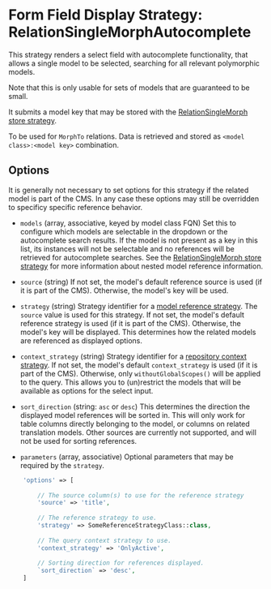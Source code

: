 # Form Field Display Strategy: RelationSingleMorphAutocomplete

This strategy renders a select field with autocomplete functionality, 
that allows a single model to be selected, searching for all relevant polymorphic models.

Note that this is only usable for sets of models that are guaranteed to be small.

It submits a model key that may be stored with the [RelationSingleMorph store strategy](../FormFieldStoreStrategies/RelationSingleMorph.md).

To be used for `MorphTo` relations. 
Data is retrieved and stored as `<model class>:<model key>` combination.


## Options

It is generally not necessary to set options for this strategy if the related model is part of the CMS.
In any case these options may still be overridden to specificy specific reference behavior.

- `models` (array, associative, keyed by model class FQN)
    Set this to configure which models are selectable in the dropdown or the autocomplete search results.
    If the model is not present as a key in this list, its instances will not be selectable 
    and no references will be retrieved for autocomplete searches.
    See the [RelationSingleMorph store strategy](../FormFieldStoreStrategies/RelationSingleMorph.md) for more information about nested model reference information.
 
- `source` (string)
    If not set, the model's default reference source is used (if it is part of the CMS). 
    Otherwise, the model's key will be used.
    
- `strategy` (string)
    Strategy identifier for a [model reference strategy](../Strategies.md#model-reference-strategies). The `source` value is used for this strategy.
    If not set, the model's default reference strategy is used (if it is part of the CMS). 
    Otherwise, the model's key will be displayed.
    This determines how the related models are referenced as displayed options.
 
- `context_strategy` (string)
    Strategy identifier for a [repository context strategy](../Strategies.md#repository-context-strategies).
     If not set, the model's default `context_strategy` is used (if it is part of the CMS). 
     Otherwise, only `withoutGlobalScopes()` will be applied to the query.
     This allows you to (un)restrict the models that will be available as options for the select input.

- `sort_direction` (string: `asc` or `desc`)
    This determines the direction the displayed model references will be sorted in. This will only work for table columns directly belonging to the model, or columns on related translation models.
    Other sources are currently not supported, and will not be used for sorting references.
    
- `parameters` (array, associative)
    Optional parameters that may be required by the `strategy`.
    
    
 
 ```php
     'options' => [
     
         // The source column(s) to use for the reference strategy 
         'source' => 'title',
         
         // The reference strategy to use.
         'strategy' => SomeReferenceStrategyClass::class,
         
         // The query context strategy to use.
         'context_strategy' => 'OnlyActive',
         
         // Sorting direction for references displayed.
         `sort_direction` => 'desc',
     ]
 ```
